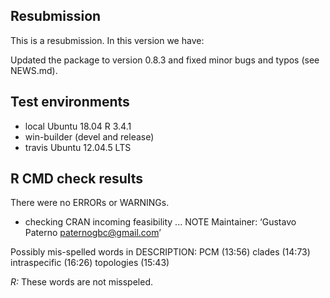 ## Resubmission
This is a resubmission. In this version we have:

Updated the package to version 0.8.3 and fixed minor bugs and typos (see NEWS.md).

## Test environments
* local Ubuntu 18.04 R 3.4.1
* win-builder (devel and release)
* travis Ubuntu 12.04.5 LTS 

## R CMD check results
There were no ERRORs or WARNINGs. 

* checking CRAN incoming feasibility ... NOTE
Maintainer: ‘Gustavo Paterno <paternogbc@gmail.com>’

Possibly mis-spelled words in DESCRIPTION:
  PCM (13:56)
  clades (14:73)
  intraspecific (16:26)
  topologies (15:43)
  
_R:_ These words are not misspeled.
